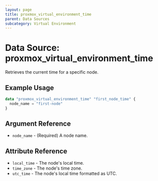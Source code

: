 ```yaml
---
layout: page
title: proxmox_virtual_environment_time
parent: Data Sources
subcategory: Virtual Environment
---
```


# Data Source: proxmox_virtual_environment_time

Retrieves the current time for a specific node.

## Example Usage

```terraform
data "proxmox_virtual_environment_time" "first_node_time" {
  node_name = "first-node"
}
```

## Argument Reference

- `node_name` - (Required) A node name.

## Attribute Reference

- `local_time` - The node's local time.
- `time_zone` - The node's time zone.
- `utc_time` - The node's local time formatted as UTC.
